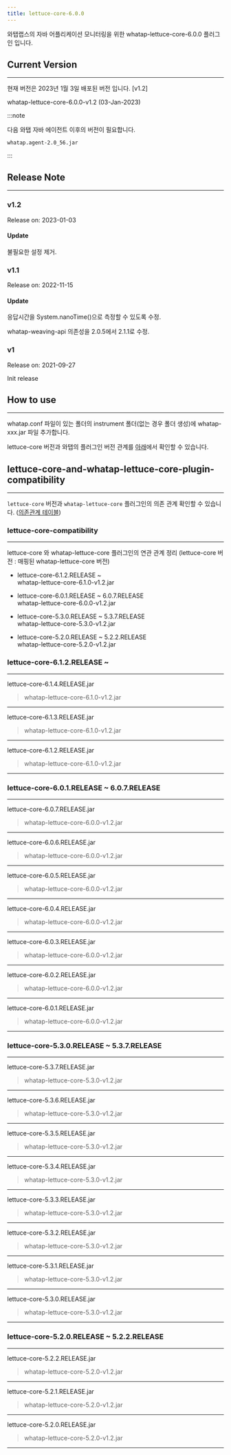 ```yaml
---
title: lettuce-core-6.0.0
---
```


와탭랩스의 자바 어플리케이션 모니터링을 위한 whatap-lettuce-core-6.0.0 플러그인 입니다.

## Current Version

---

현재 버전은 2023년 1월 3일 배포된 버전 입니다. [v1.2]

whatap-lettuce-core-6.0.0-v1.2 (03-Jan-2023)

:::note

다음 와탭 자바 에이전트 이후의 버전이 필요합니다.

```
whatap.agent-2.0_56.jar
```

:::

## Release Note  

---

### v1.2

Release on: 2023-01-03

#### Update

불필요한 설정 제거.

### v1.1

Release on: 2022-11-15

#### Update

응답시간을 System.nanoTime()으로 측정할 수 있도록 수정.

whatap-weaving-api 의존성을 2.0.5에서 2.1.1로 수정.

### v1

Release on: 2021-09-27

Init release

## How to use

---

whatap.conf 파일이 있는 폴더의 instrument 폴더(없는 경우 폴더 생성)에 whatap-xxx.jar 파일 추가합니다.

lettuce-core 버전과 와탭의 플러그인 버전 관계를 [아래](#lettuce-core-and-whatap-lettuce-core-plugin-compatibility)에서 확인할 수 있습니다.

## lettuce-core-and-whatap-lettuce-core-plugin-compatibility

---

``lettuce-core`` 버전과 ``whatap-lettuce-core`` 플러그인의 의존 관계 확인할 수 있습니다. ([의존관계 테이블](#lettuce-core-compatibility))

### lettuce-core-compatibility

---

lettuce-core 와 whatap-lettuce-core 플러그인의 연관 관계 정리 (lettuce-core 버전 : 매핑된 whatap-lettuce-core 버전)

* lettuce-core-6.1.2.RELEASE ~  
  whatap-lettuce-core-6.1.0-v1.2.jar

* lettuce-core-6.0.1.RELEASE ~ 6.0.7.RELEASE  
  whatap-lettuce-core-6.0.0-v1.2.jar

* lettuce-core-5.3.0.RELEASE ~ 5.3.7.RELEASE  
  whatap-lettuce-core-5.3.0-v1.2.jar

* lettuce-core-5.2.0.RELEASE ~ 5.2.2.RELEASE  
  whatap-lettuce-core-5.2.0-v1.2.jar

### lettuce-core-6.1.2.RELEASE ~

---

lettuce-core-6.1.4.RELEASE.jar
> whatap-lettuce-core-6.1.0-v1.2.jar

---

lettuce-core-6.1.3.RELEASE.jar
> whatap-lettuce-core-6.1.0-v1.2.jar

---

lettuce-core-6.1.2.RELEASE.jar
> whatap-lettuce-core-6.1.0-v1.2.jar

---

### lettuce-core-6.0.1.RELEASE ~ 6.0.7.RELEASE

---

lettuce-core-6.0.7.RELEASE.jar
> whatap-lettuce-core-6.0.0-v1.2.jar

---

lettuce-core-6.0.6.RELEASE.jar
> whatap-lettuce-core-6.0.0-v1.2.jar

---

lettuce-core-6.0.5.RELEASE.jar
> whatap-lettuce-core-6.0.0-v1.2.jar

---

lettuce-core-6.0.4.RELEASE.jar
> whatap-lettuce-core-6.0.0-v1.2.jar

---

lettuce-core-6.0.3.RELEASE.jar
> whatap-lettuce-core-6.0.0-v1.2.jar

---

lettuce-core-6.0.2.RELEASE.jar
> whatap-lettuce-core-6.0.0-v1.2.jar

---

lettuce-core-6.0.1.RELEASE.jar
> whatap-lettuce-core-6.0.0-v1.2.jar

---

### lettuce-core-5.3.0.RELEASE ~ 5.3.7.RELEASE

---

lettuce-core-5.3.7.RELEASE.jar
> whatap-lettuce-core-5.3.0-v1.2.jar

---

lettuce-core-5.3.6.RELEASE.jar
> whatap-lettuce-core-5.3.0-v1.2.jar

---

lettuce-core-5.3.5.RELEASE.jar
> whatap-lettuce-core-5.3.0-v1.2.jar

---

lettuce-core-5.3.4.RELEASE.jar
> whatap-lettuce-core-5.3.0-v1.2.jar

---

lettuce-core-5.3.3.RELEASE.jar
> whatap-lettuce-core-5.3.0-v1.2.jar

---

lettuce-core-5.3.2.RELEASE.jar
> whatap-lettuce-core-5.3.0-v1.2.jar

---

lettuce-core-5.3.1.RELEASE.jar
> whatap-lettuce-core-5.3.0-v1.2.jar

---

lettuce-core-5.3.0.RELEASE.jar
> whatap-lettuce-core-5.3.0-v1.2.jar

---

### lettuce-core-5.2.0.RELEASE ~ 5.2.2.RELEASE

---

lettuce-core-5.2.2.RELEASE.jar
> whatap-lettuce-core-5.2.0-v1.2.jar

---

lettuce-core-5.2.1.RELEASE.jar
> whatap-lettuce-core-5.2.0-v1.2.jar

---

lettuce-core-5.2.0.RELEASE.jar
> whatap-lettuce-core-5.2.0-v1.2.jar

---
